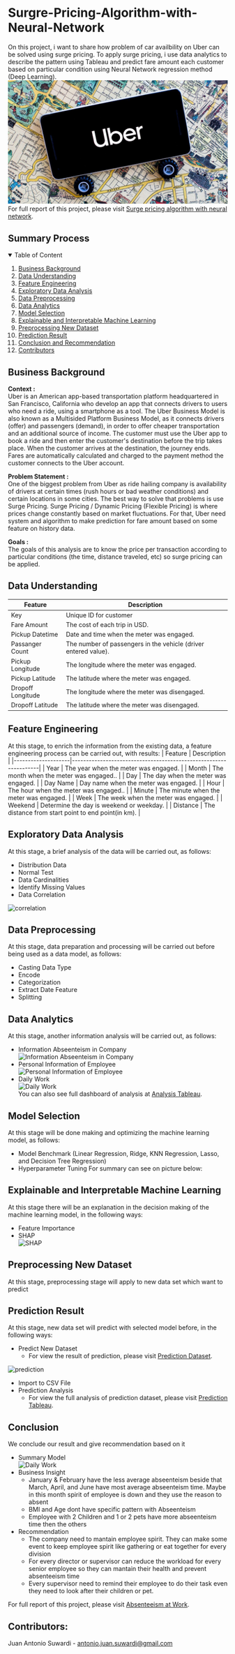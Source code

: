 # Surgre-Pricing-Algorithm-with-Neural-Network

On this project, i want to share how problem of car availbility on Uber can be solved using surge pricing. To apply surge pricing, i use data analytics to describe the pattern using Tableau and predict fare amount each customer based on particular condition using Neural Network regression method (Deep Learning).
![absent](Img/uber.jpg)
<br>
For full report of this project, please visit <a href="https://github.com/Juantonios1/Absenteeism-Analysis-to-Improve-Work-Performance/blob/main/Absenteeism%20Analysis%20ipynb/Absenteeism%20Analysis%20to%20Improve%20Work%20Performance.ipynb">Surge pricing algorithm with neural network</a>.

## Summary Process
<!-- TABLE OF CONTENTS -->
<details open="open">
  <summary>Table of Content</summary>
  <ol>
    <li><a href="#business-background">Business Background</a></li>
    <li><a href="#data-understanding">Data Understanding</a></li>
    <li><a href="#feature-engineering">Feature Engineering</a></li>
    <li><a href="#exploratory-data-analysis">Exploratory Data Analysis</a></li>
    <li><a href="#data-preprocessing">Data Preprocessing</a></li>
    <li><a href="#data-analytics">Data Analytics</a></li>
    <li><a href="#model-selection">Model Selection</a></li>
    <li><a href="#explainable-and-interpretable-machine-learning">Explainable and Interpretable Machine Learning</a></li>
    <li><a href="#preprocessing-new-dataset">Preprocessing New Dataset</a></li>
    <li><a href="#prediction-result">Prediction Result</a></li>
    <li><a href="#conclusion">Conclusion and Recommendation</a></li>
    <li><a href="#contributors">Contributors</a></li>
  </ol>
</details>

## Business Background
**Context :**  
Uber is an American app-based transportation platform headquartered in San Francisco, California who develop an app that connects drivers to users who need a ride, using a smartphone as a tool. The Uber Business Model is also known as a Multisided Platform Business Model, as it connects drivers (offer) and passengers (demand), in order to offer cheaper transportation and an additional source of income. The customer must use the Uber app to book a ride and then enter the customer's destination before the trip takes place. When the customer arrives at the destination, the journey ends. Fares are automatically calculated and charged to the payment method the customer connects to the Uber account.

**Problem Statement :**  
One of the biggest problem from Uber as ride hailing company is availability of drivers at certain times (rush hours or bad weather conditions) and certain locations in some cities. The best way to solve that problems is use Surge Pricing. Surge Pricing / Dynamic Pricing (Flexible Pricing) is where prices change constantly based on market fluctuations. For that, Uber need system and algorithm to make prediction for fare amount based on some feature on history data.

**Goals :**  
The goals of this analysis are to know the price per transaction according to particular conditions (the time, distance traveled, etc) so surge pricing can be applied.

## Data Understanding

| Feature      	     | Description                                                      |
|--------------------|------------------------------------------------------------------|
| Key        	       | Unique ID for customer                          	                |
| Fare Amount        | The cost of each trip in USD.                                  	|
| Pickup Datetime    | Date and time when the meter was engaged.                        |
| Passanger Count    | The number of passengers in the vehicle (driver entered value).  |
| Pickup Longitude   | The longitude where the meter was engaged.                    	  |
| Pickup Latitude    | The latitude where the meter was engaged.                        |
| Dropoff Longitude  | The longitude where the meter was disengaged.                    |
| Dropoff Latitude   | The latitude where the meter was disengaged.                     |
                                                                                                   
## Feature Engineering
At this stage, to enrich the information from the existing data, a feature engineering process can be carried out, with results:
| Feature      	     | Description                                                      |
|--------------------|------------------------------------------------------------------|
| Year        	     | The year when the meter was engaged.                          	  |
| Month              | The month when the meter was engaged..                           |
| Day                | The day when the meter was engaged.                              |
| Day Name           | Day name when the meter was engaged.                             |
| Hour               | The hour when the meter was engaged..                            |
| Minute             | The minute when the meter was engaged.                           |
| Week               | The week when the meter was engaged.                             |
| Weekend            | Determine the day is weekend or weekday.                         |
| Distance           | The distance from start point to end point(in km).               |

## Exploratory Data Analysis
At this stage, a brief analysis of the data will be carried out, as follows:
* Distribution Data
* Normal Test
* Data Cardinalities
* Identify Missing Values
* Data Correlation

![correlation](Image/Correlation.png)

## Data Preprocessing
At this stage, data preparation and processing will be carried out before being used as a data model, as follows:
* Casting Data Type
* Encode
* Categorization
* Extract Date Feature
* Splitting

## Data Analytics
At this stage, another information analysis will be carried out, as follows:
* Information Abseenteism in Company <br>
![Information Abseenteism in Company](Image/Dashboard_1.png) <br>
* Personal Information of Employee <br>
![Personal Information of Employee](Image/Dashboard_2.png) <br>
* Daily Work <br>
![Daily Work](Image/Dashboard_3.png) <br>
You can also see full dashboard of analysis at <a href="https://public.tableau.com/app/profile/juan1691/viz/AnalysisAbseenteismProject/AnalysisAbseenteism">Analysis Tableau</a>.  

## Model Selection
At this stage will be done making and optimizing the machine learning model, as follows:
* Model Benchmark (Linear Regression, Ridge, KNN Regression, Lasso, and Decision Tree Regression)
* Hyperparameter Tuning
For summary can see on picture below:

## Explainable and Interpretable Machine Learning
At this stage there will be an explanation in the decision making of the machine learning model, in the following ways:
* Feature Importance
* SHAP <br>
![SHAP](Image/SHAP.png)

## Preprocessing New Dataset
At this stage, preprocessing stage will apply to new data set which want to predict

## Prediction Result
At this stage, new data set will predict with selected model before, in the following ways:
* Predict New Dataset
  * For view the result of prediction, please visit <a href="https://github.com/Juantonios1/Performance-Improvement-Absenteeism-at-Work/blob/main/Data_set/Absenteeism_data_predict.csv">Prediction Dataset</a>.  

![prediction](Image/prediction.png)

* Import to CSV File
* Prediction Analysis
  * For view the full analysis of prediction dataset, please visit <a href="https://public.tableau.com/app/profile/juan1691/viz/PredictedAbsenteeismProject/PredictedInformation">Prediction Tableau</a>.  

## Conclusion 
We conclude our result and give recommendation based on it
* Summary Model <br>
![Daily Work](Image/summary.png) <br>
* Business Insight
  * January & February have the less average abseenteism beside that March, April, and June have most average abseenteism time. Maybe in this month spirit of employee is down and they use the reason to absent
  * BMI and Age dont have specific pattern with Abseenteism
  * Employee with 2 Children and 1 or 2 pets have more abseenteism time then the others
* Recommendation
  * The company need to mantain employee spirit. They can make some event to keep employee spirit like gathering or eat together for every division
  * For every director or supervisor can reduce the workload for every senior employee so they can mantain their health and prevent absenteeism time
  * Every supervisor need to remind their employee to do their task even they need to look after their children or pet.
 
For full report of this project, please visit <a href="https://github.com/Juantonios1/Absenteeism-Analysis-to-Improve-Work-Performance/blob/main/Absenteeism%20Analysis%20ipynb/Absenteeism%20Analysis%20to%20Improve%20Work%20Performance.ipynb">Absenteeism at Work</a>.

## Contributors:
Juan Antonio Suwardi - antonio.juan.suwardi@gmail.com  

